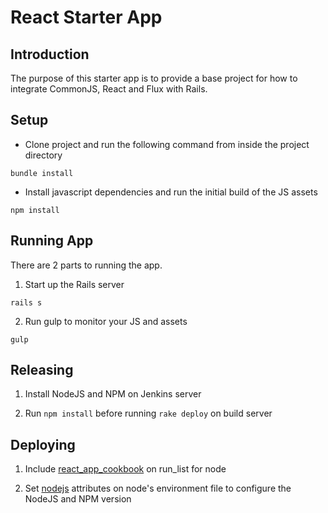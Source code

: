# React Starter App
## Introduction
The purpose of this starter app is to provide a base project for how to integrate CommonJS, React and Flux with Rails.

## Setup
* Clone project and run the following command from inside the project directory
```
bundle install
```

* Install javascript dependencies and run the initial build of the JS assets
```
npm install
```

## Running App

There are 2 parts to running the app.

1. Start up the Rails server
```
rails s
```
2. Run gulp to monitor your JS and assets
```
gulp
```

## Releasing

1. Install NodeJS and NPM on Jenkins server

2. Run `npm install` before running `rake deploy` on build server

## Deploying

1. Include [react_app_cookbook] on run_list for node

2. Set [nodejs] attributes on node's environment file to configure the NodeJS and NPM version


[react_app_cookbook]: http://github.com/nickpith/react_app_cookbook
[nodejs]: https://github.com/redguide/nodejs
